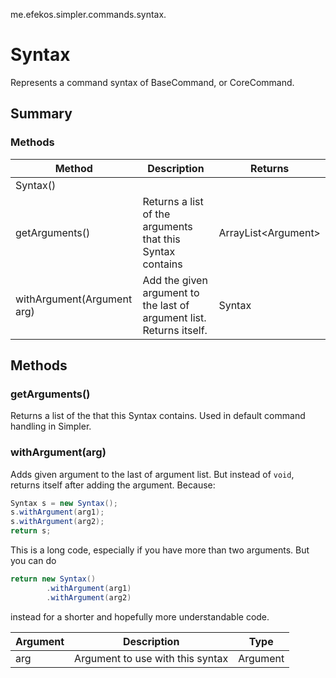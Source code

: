 me.efekos.simpler.commands.syntax.
# Syntax

Represents a command syntax of BaseCommand, or CoreCommand.

## Summary

### Methods

| Method                     | Description                                                           | Returns              |
|----------------------------|-----------------------------------------------------------------------|----------------------|
| Syntax()                   |                                                                       |                      |
| getArguments()             | Returns a list of the arguments that this Syntax contains             | ArrayList\<Argument> |
| withArgument(Argument arg) | Add the given argument to the last of argument list. Returns itself.  | Syntax               |

## Methods

### getArguments()
Returns a list of the that this Syntax contains. Used in default command handling in Simpler.

### withArgument(arg)
Adds given argument to the last of argument list. But instead of `void`, returns itself after adding the argument. Because:
````java
Syntax s = new Syntax();
s.withArgument(arg1);
s.withArgument(arg2);
return s;
````
This is a long code, especially if you have more than two arguments. But you can do
````java
return new Syntax()
        .withArgument(arg1)
        .withArgument(arg2)
````
instead for a shorter and hopefully more understandable code.

| Argument | Description                      | Type     |
|----------|----------------------------------|----------|
| arg      | Argument to use with this syntax | Argument |
